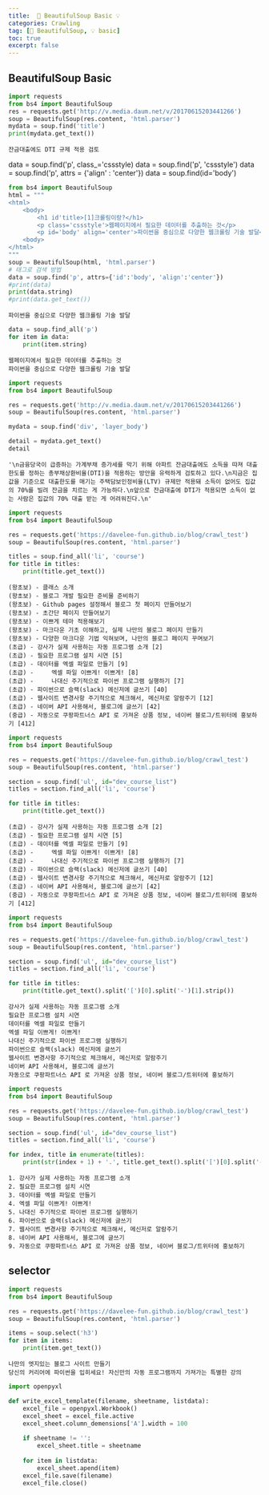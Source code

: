 ```yaml
---
title:  🍜 BeautifulSoup Basic 💡
categories: Crawling
tag: [🍜 BeautifulSoup, 💡 basic]
toc: true
excerpt: false
---
```



## BeautifulSoup Basic


```python
import requests
from bs4 import BeautifulSoup
res = requests.get('http://v.media.daum.net/v/20170615203441266')
soup = BeautifulSoup(res.content, 'html.parser')
mydata = soup.find('title')
print(mydata.get_text())
```

    잔금대출에도 DTI 규제 적용 검토


data = soup.find('p', class_='cssstyle)
data = soup.find('p', 'cssstyle')
data = soup.find('p', attrs = {'align' : 'center'})
data = soup.find(id='body')


```python
from bs4 import BeautifulSoup
html = """
<html>
    <body>
        <h1 id'title>[1]크롤링이랑?</h1>
        <p class='cssstyle'>웹페이지에서 필요한 데이터를 추출하는 것</p>
        <p id='body' align='center'>파이썬을 중심으로 다양한 웹크롤링 기술 발달</p>
    <body>
</html>
"""
soup = BeautifulSoup(html, 'html.parser')
# 태그로 검색 방법
data = soup.find('p', attrs={'id':'body', 'align':'center'})
#print(data)
print(data.string)
#print(data.get_text())
```

    파이썬을 중심으로 다양한 웹크롤링 기술 발달



```python
data = soup.find_all('p')
for item in data:
    print(item.string)
```

    웹페이지에서 필요한 데이터를 추출하는 것
    파이썬을 중심으로 다양한 웹크롤링 기술 발달



```python
import requests
from bs4 import BeautifulSoup

res = requests.get('http://v.media.daum.net/v/20170615203441266')
soup = BeautifulSoup(res.content, 'html.parser')

mydata = soup.find('div', 'layer_body')

detail = mydata.get_text()
detail
```




    '\n금융당국이 급증하는 가계부채 증가세를 막기 위해 아파트 잔금대출에도 소득을 따져 대출한도를 정하는 총부채상환비율(DTI)을 적용하는 방안을 유력하게 검토하고 있다.\n지금은 집값을 기준으로 대출한도를 매기는 주택담보인정비율(LTV) 규제만 적용돼 소득이 없어도 집값의 70%를 빌려 잔금을 치르는 게 가능하다.\n앞으로 잔금대출에 DTI가 적용되면 소득이 없는 사람은 집값의 70% 대출 받는 게 어려워진다.\n'




```python
import requests
from bs4 import BeautifulSoup

res = requests.get('https://davelee-fun.github.io/blog/crawl_test')
soup = BeautifulSoup(res.content, 'html.parser')

titles = soup.find_all('li', 'course')
for title in titles:
    print(title.get_text())
```

    (왕초보) - 클래스 소개
    (왕초보) - 블로그 개발 필요한 준비물 준비하기
    (왕초보) - Github pages 설정해서 블로그 첫 페이지 만들어보기
    (왕초보) - 초간단 페이지 만들어보기
    (왕초보) - 이쁘게 테마 적용해보기
    (왕초보) - 마크다운 기초 이해하고, 실제 나만의 블로그 페이지 만들기
    (왕초보) - 다양한 마크다운 기법 익혀보며, 나만의 블로그 페이지 꾸며보기
    (초급) - 강사가 실제 사용하는 자동 프로그램 소개 [2]
    (초급) - 필요한 프로그램 설치 시연 [5]
    (초급) - 데이터를 엑셀 파일로 만들기 [9]
    (초급) -     엑셀 파일 이쁘게! 이쁘게! [8]
    (초급) -     나대신 주기적으로 파이썬 프로그램 실행하기 [7]
    (초급) - 파이썬으로 슬랙(slack) 메신저에 글쓰기 [40]
    (초급) - 웹사이트 변경사항 주기적으로 체크해서, 메신저로 알람주기 [12]
    (초급) - 네이버 API 사용해서, 블로그에 글쓰기 [42]
    (중급) - 자동으로 쿠팡파트너스 API 로 가져온 상품 정보, 네이버 블로그/트위터에 홍보하기 [412]



```python
import requests
from bs4 import BeautifulSoup

res = requests.get('https://davelee-fun.github.io/blog/crawl_test')
soup = BeautifulSoup(res.content, 'html.parser')

section = soup.find('ul', id="dev_course_list")
titles = section.find_all('li', 'course')

for title in titles:
    print(title.get_text())
```

    (초급) - 강사가 실제 사용하는 자동 프로그램 소개 [2]
    (초급) - 필요한 프로그램 설치 시연 [5]
    (초급) - 데이터를 엑셀 파일로 만들기 [9]
    (초급) -     엑셀 파일 이쁘게! 이쁘게! [8]
    (초급) -     나대신 주기적으로 파이썬 프로그램 실행하기 [7]
    (초급) - 파이썬으로 슬랙(slack) 메신저에 글쓰기 [40]
    (초급) - 웹사이트 변경사항 주기적으로 체크해서, 메신저로 알람주기 [12]
    (초급) - 네이버 API 사용해서, 블로그에 글쓰기 [42]
    (중급) - 자동으로 쿠팡파트너스 API 로 가져온 상품 정보, 네이버 블로그/트위터에 홍보하기 [412]



```python
import requests
from bs4 import BeautifulSoup

res = requests.get('https://davelee-fun.github.io/blog/crawl_test')
soup = BeautifulSoup(res.content, 'html.parser')

section = soup.find('ul', id="dev_course_list")
titles = section.find_all('li', 'course')

for title in titles:
    print(title.get_text().split('[')[0].split('-')[1].strip())
```

    강사가 실제 사용하는 자동 프로그램 소개
    필요한 프로그램 설치 시연
    데이터를 엑셀 파일로 만들기
    엑셀 파일 이쁘게! 이쁘게!
    나대신 주기적으로 파이썬 프로그램 실행하기
    파이썬으로 슬랙(slack) 메신저에 글쓰기
    웹사이트 변경사항 주기적으로 체크해서, 메신저로 알람주기
    네이버 API 사용해서, 블로그에 글쓰기
    자동으로 쿠팡파트너스 API 로 가져온 상품 정보, 네이버 블로그/트위터에 홍보하기



```python
import requests
from bs4 import BeautifulSoup

res = requests.get('https://davelee-fun.github.io/blog/crawl_test')
soup = BeautifulSoup(res.content, 'html.parser')

section = soup.find('ul', id="dev_course_list")
titles = section.find_all('li', 'course')

for index, title in enumerate(titles):
    print(str(index + 1) + '.', title.get_text().split('[')[0].split('-')[1].strip())
```

    1. 강사가 실제 사용하는 자동 프로그램 소개
    2. 필요한 프로그램 설치 시연
    3. 데이터를 엑셀 파일로 만들기
    4. 엑셀 파일 이쁘게! 이쁘게!
    5. 나대신 주기적으로 파이썬 프로그램 실행하기
    6. 파이썬으로 슬랙(slack) 메신저에 글쓰기
    7. 웹사이트 변경사항 주기적으로 체크해서, 메신저로 알람주기
    8. 네이버 API 사용해서, 블로그에 글쓰기
    9. 자동으로 쿠팡파트너스 API 로 가져온 상품 정보, 네이버 블로그/트위터에 홍보하기


## selector


```python
import requests
from bs4 import BeautifulSoup

res = requests.get('https://davelee-fun.github.io/blog/crawl_test')
soup = BeautifulSoup(res.content, 'html.parser')

items = soup.select('h3')
for item in items:
    print(item.get_text())
```

    나만의 엣지있는 블로그 사이트 만들기
    당신의 커리어에 파이썬을 입히세요! 자신만의 자동 프로그램까지 가져가는 특별한 강의



```python
import openpyxl

def write_excel_template(filename, sheetname, listdata):
    excel_file = openpyxl.Workbook()
    excel_sheet = excel_file.active
    excel_sheet.column_demensions['A'].width = 100
    
    if sheetname != '':
        excel_sheet.title = sheetname
        
    for item in listdata:
        excel_sheet.apend(item)
    excel_file.save(filename)
    excel_file.close()
```
